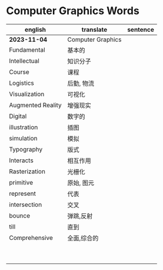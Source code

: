 # Computer Graphics Words

| english | translate | sentence |
| --- | ---- | ------ |
| **2023-11-04** | Computer Graphics |
| Fundamental | 基本的 |
| Intellectual | 知识分子 |
| Course | 课程 |
| Logistics | 后勤, 物流 |
| Visualization | 可视化 |
| Augmented Reality | 增强现实 |
| Digital | 数字的 |
| illustration | 插图 |
| simulation | 模拟 |
| Typography | 版式 |
| Interacts | 相互作用 |
| Rasterization | 光栅化 |
| primitive | 原始, 图元 |
| represent | 代表 |
| intersection | 交叉 |
| bounce | 弹跳,反射 |
| till | 直到 |
| Comprehensive | 全面,综合的 |
|  |  |
|  |  |
|  |  |
|  |  |
|  |  |
|  |  |
|  |  |
|  |  |
|  |  |
